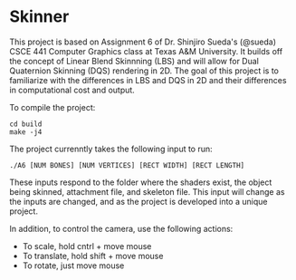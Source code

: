 # Skinner

This project is based on Assignment 6 of Dr. Shinjiro Sueda's (@sueda) CSCE 441 Computer Graphics class at Texas A&M University. It builds
off the concept of Linear Blend Skinnning (LBS) and will allow for Dual Quaternion Skinning (DQS) rendering in 2D. The goal of this project
is to familiarize with the differences in LBS and DQS in 2D and their differences in computational cost and output.

To compile the project:

 ```
 cd build
 make -j4
```

The project currenntly takes the following input to run:

`
./A6 [NUM BONES] [NUM VERTICES] [RECT WIDTH] [RECT LENGTH]
`

These inputs respond to the folder where the shaders exist, the object being skinned, attachment file, and skeleton file. This input will
change as the inputs are changed, and as the project is developed into a unique project.

In addition, to control the camera, use the following actions:

* To scale, hold cntrl + move mouse
* To translate, hold shift + move mouse
* To rotate, just move mouse